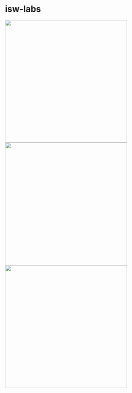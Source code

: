 isw-labs
========

<a href="/42am/logos/raw/master/isw-labs/iswlogo.png"><img src="/42am/logos/raw/master/isw-labs/iswlogo.png" width="400px" /></a>
<a href="/42am/logos/raw/master/isw-labs/logo_600.png"><img src="/42am/logos/raw/master/isw-labs/logo_600.png" width="400px" /></a>
<a href="/42am/logos/raw/master/isw-labs/yuKmmM.png"><img src="/42am/logos/raw/master/isw-labs/yuKmmM.png" width="400px" /></a>

